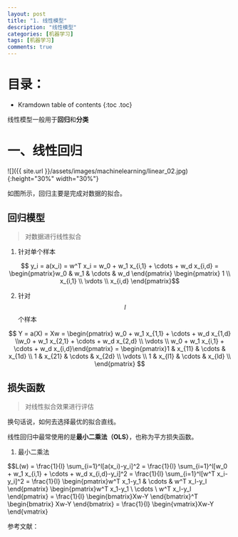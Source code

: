 ```yaml
---
layout: post
title: "1. 线性模型"
description: "线性模型"
categories: [机器学习]
tags: [机器学习]
comments: true
---
```

# 目录：

* Kramdown table of contents
{:toc .toc}

线性模型一般用于**回归**和**分类**

# 一、线性回归

![]({{ site.url }}/assets/images/machinelearning/linear_02.jpg){:height="30%" width="30%"}

如图所示，回归主要是完成对数据的拟合。

## 回归模型

> 对数据进行线性拟合

1. 针对单个样本

$$ y_i = a(x_i) = w^T x_i = w_0 + w_1 x_{i,1} + \cdots + w_d x_{i,d}  
= \begin{pmatrix}w_0 & w_1 & \cdots & w_d \end{pmatrix} \begin{pmatrix} 1 \\ x_{i,1} \\ \vdots \\ x_{i,d} \end{pmatrix}$$

2. 针对$$l$$个样本

$$ Y = a(X) = Xw 
= \begin{pmatrix} w_0 + w_1 x_{1,1} + \cdots + w_d x_{1,d} \\w_0 + w_1 x_{2,1} + \cdots + w_d x_{2,d} \\ \vdots \\ w_0 + w_1 x_{i,1} + \cdots + w_d x_{i,d}\end{pmatrix}
= \begin{pmatrix}1 & x_{11} & \cdots & x_{1d} \\ 1 & x_{21} & \cdots & x_{2d} \\ \vdots \\ 1 & x_{l1} & \cdots & x_{ld} \\ \end{pmatrix} 
$$

## 损失函数

> 对线性拟合效果进行评估

换句话说，如何去选择最优的拟合直线。

线性回归中最常使用的是**最小二乘法（OLS）**，也称为平方损失函数。

1. 最小二乘法 

$$L(w) = \frac{1}{l} \sum_{i=1}^l[a(x_i)-y_i]^2 = \frac{1}{l} \sum_{i=1}^l[w_0 + w_1 x_{i,1} + \cdots + w_d x_{i,d}-y_i]^2
= \frac{1}{l} \sum_{i=1}^l[w^T x_i-y_i]^2
= \frac{1}{l} \begin{pmatrix}w^T x_1-y_1 & \cdots & w^T x_l-y_l \end{pmatrix} \begin{pmatrix}w^T x_1-y_1 \\ \cdots \\ w^T x_l-y_l \end{pmatrix}
= \frac{1}{l} \begin{bmatrix}Xw-Y \end{bmatrix}^T \begin{bmatrix} Xw-Y \end{bmatrix}
= \frac{1}{l} \begin{vmatrix}Xw-Y \end{vmatrix}





参考文献：
